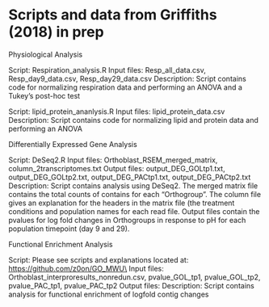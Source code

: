 # Scripts and data from Griffiths (2018) in prep

Physiological Analysis

Script: Respiration_analysis.R
Input files: Resp_all_data.csv, Resp_day9_data.csv, Resp_day29_data.csv
Description: Script contains code for normalizing respiration data and performing an ANOVA and a Tukey’s post-hoc test

Script: lipid_protein_ananlysis.R
Input files: lipid_protein_data.csv
Description: Script contains code for normalizing lipid and protein data and performing an ANOVA

Differentially Expressed Gene Analysis

Script: DeSeq2.R
Input files: Orthoblast_RSEM_merged_matrix, column_2transcriptomes.txt
Output files: output_DEG_GOLtp1.txt, output_DEG_GOLtp2.txt, output_DEG_PACtp1.txt, output_DEG_PACtp2.txt
Description: Script contains analysis using DeSeq2. The merged matrix file contains the total counts of contains for each “Orthogroup”. The column file gives an explanation for the headers in the matrix file (the treatment conditions and population names for each read file. Output files contain the pvalues
for log fold changes in Orthogroups in response to pH for each population timepoint (day 9 and 29).

Functional Enrichment Analysis

Script: Please see scripts and explanations located at: https://github.com/z0on/GO_MWU\
Input files: Orthoblast_interproresults_nonredun.csv, pvalue_GOL_tp1, pvalue_GOL_tp2, pvalue_PAC_tp1, pvalue_PAC_tp2
Output files:
Description: Script contains analysis for functional enrichment of logfold contig changes
